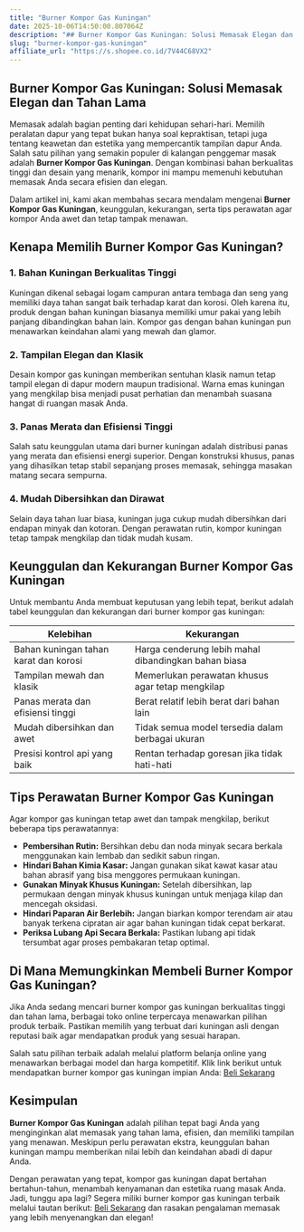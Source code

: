 ```yaml
---
title: "Burner Kompor Gas Kuningan"
date: 2025-10-06T14:50:00.807064Z
description: "## Burner Kompor Gas Kuningan: Solusi Memasak Elegan dan Tahan Lama..."
slug: "burner-kompor-gas-kuningan"
affiliate_url: "https://s.shopee.co.id/7V44C68VX2"
---
```

## Burner Kompor Gas Kuningan: Solusi Memasak Elegan dan Tahan Lama

Memasak adalah bagian penting dari kehidupan sehari-hari. Memilih peralatan dapur yang tepat bukan hanya soal kepraktisan, tetapi juga tentang keawetan dan estetika yang mempercantik tampilan dapur Anda. Salah satu pilihan yang semakin populer di kalangan penggemar masak adalah **Burner Kompor Gas Kuningan**. Dengan kombinasi bahan berkualitas tinggi dan desain yang menarik, kompor ini mampu memenuhi kebutuhan memasak Anda secara efisien dan elegan.

Dalam artikel ini, kami akan membahas secara mendalam mengenai **Burner Kompor Gas Kuningan**, keunggulan, kekurangan, serta tips perawatan agar kompor Anda awet dan tetap tampak menawan.

## Kenapa Memilih Burner Kompor Gas Kuningan?

### 1. Bahan Kuningan Berkualitas Tinggi

Kuningan dikenal sebagai logam campuran antara tembaga dan seng yang memiliki daya tahan sangat baik terhadap karat dan korosi. Oleh karena itu, produk dengan bahan kuningan biasanya memiliki umur pakai yang lebih panjang dibandingkan bahan lain. Kompor gas dengan bahan kuningan pun menawarkan keindahan alami yang mewah dan glamor.

### 2. Tampilan Elegan dan Klasik

Desain kompor gas kuningan memberikan sentuhan klasik namun tetap tampil elegan di dapur modern maupun tradisional. Warna emas kuningan yang mengkilap bisa menjadi pusat perhatian dan menambah suasana hangat di ruangan masak Anda.

### 3. Panas Merata dan Efisiensi Tinggi

Salah satu keunggulan utama dari burner kuningan adalah distribusi panas yang merata dan efisiensi energi superior. Dengan konstruksi khusus, panas yang dihasilkan tetap stabil sepanjang proses memasak, sehingga masakan matang secara sempurna.

### 4. Mudah Dibersihkan dan Dirawat

Selain daya tahan luar biasa, kuningan juga cukup mudah dibersihkan dari endapan minyak dan kotoran. Dengan perawatan rutin, kompor kuningan tetap tampak mengkilap dan tidak mudah kusam.

## Keunggulan dan Kekurangan Burner Kompor Gas Kuningan

Untuk membantu Anda membuat keputusan yang lebih tepat, berikut adalah tabel keunggulan dan kekurangan dari burner kompor gas kuningan:

| Kelebihan                                               | Kekurangan                                                 |
|---------------------------------------------------------|------------------------------------------------------------|
| Bahan kuningan tahan karat dan korosi                  | Harga cenderung lebih mahal dibandingkan bahan biasa      |
| Tampilan mewah dan klasik                               | Memerlukan perawatan khusus agar tetap mengkilap         |
| Panas merata dan efisiensi tinggi                        | Berat relatif lebih berat dari bahan lain                |
| Mudah dibersihkan dan awet                             | Tidak semua model tersedia dalam berbagai ukuran        |
| Presisi kontrol api yang baik                          | Rentan terhadap goresan jika tidak hati-hati             |

## Tips Perawatan Burner Kompor Gas Kuningan

Agar kompor gas kuningan tetap awet dan tampak mengkilap, berikut beberapa tips perawatannya:

- **Pembersihan Rutin:** Bersihkan debu dan noda minyak secara berkala menggunakan kain lembab dan sedikit sabun ringan.
- **Hindari Bahan Kimia Kasar:** Jangan gunakan sikat kawat kasar atau bahan abrasif yang bisa menggores permukaan kuningan.
- **Gunakan Minyak Khusus Kuningan:** Setelah dibersihkan, lap permukaan dengan minyak khusus kuningan untuk menjaga kilap dan mencegah oksidasi.
- **Hindari Paparan Air Berlebih:** Jangan biarkan kompor terendam air atau banyak terkena cipratan air agar bahan kuningan tidak cepat berkarat.
- **Periksa Lubang Api Secara Berkala:** Pastikan lubang api tidak tersumbat agar proses pembakaran tetap optimal.

## Di Mana Memungkinkan Membeli Burner Kompor Gas Kuningan?

Jika Anda sedang mencari burner kompor gas kuningan berkualitas tinggi dan tahan lama, berbagai toko online terpercaya menawarkan pilihan produk terbaik. Pastikan memilih yang terbuat dari kuningan asli dengan reputasi baik agar mendapatkan produk yang sesuai harapan.

Salah satu pilihan terbaik adalah melalui platform belanja online yang menawarkan berbagai model dan harga kompetitif. Klik link berikut untuk mendapatkan burner kompor gas kuningan impian Anda: [Beli Sekarang](https://s.shopee.co.id/7V44C68VX2)

## Kesimpulan

**Burner Kompor Gas Kuningan** adalah pilihan tepat bagi Anda yang menginginkan alat memasak yang tahan lama, efisien, dan memiliki tampilan yang menawan. Meskipun perlu perawatan ekstra, keunggulan bahan kuningan mampu memberikan nilai lebih dan keindahan abadi di dapur Anda.

Dengan perawatan yang tepat, kompor gas kuningan dapat bertahan bertahun-tahun, menambah kenyamanan dan estetika ruang masak Anda. Jadi, tunggu apa lagi? Segera miliki burner kompor gas kuningan terbaik melalui tautan berikut: [Beli Sekarang](https://s.shopee.co.id/7V44C68VX2) dan rasakan pengalaman memasak yang lebih menyenangkan dan elegan!